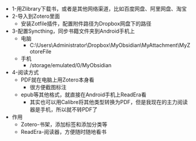 - 1-用Zlibrary下载书，或者是其他网络渠道，比如百度网盘、阿里网盘、淘宝
- 2-导入到Zotero里面
	- 安装Zotfile插件，配置附件路径为Dropbox网盘下的路径
- 3-配置Syncthing，同步书籍文件夹到Android手机上
	- 电脑
		- C:\Users\Administrator\Dropbox\MyObsidian\MyAttachment\MyZotoreFile
	- 手机
		- /storage/emulated/0/MyObsidian
- 4-阅读方式
	- PDF就在电脑上用Zotero本身看
		- 很方便截图标注
	- epub等其他格式，就直接在Android手机上ReadEra看
		- 其实也可以用Calibre将其他类型转换为PDF，但是我现在的主力阅读器是手机，所以就不转PDF了
- 作用
	- Zotero-书架，添加标签和添加分类等
	- ReadEra-阅读器，方便随时随地看书